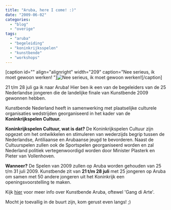 ```yaml
---
title: "Aruba, here I come! :)"
date: "2009-06-02"
categories: 
  - "blog"
  - "overige"
tags: 
  - "aruba"
  - "begeleiding"
  - "koninkrijksspelen"
  - "kunstbende"
  - "workshops"
---
```


\[caption id="" align="alignright" width="209" caption="Nee serieus, ik moet gewoon werken! "\]![Nee serieus, ik moet gewoon werken! ](images/anguilla_719_l.jpg)\[/caption\]

21 t/m 28 juli ga ik naar Aruba! Hier ben ik een van de begeleiders van de 25 Nederlandse jongeren die de landelijke finale van Kunstbende 2009 gewonnen hebben.

Kunstbende Nederland heeft in samenwerking met plaatselijke culturele organisaties wedstrijden georganiseerd in het kader van de **Koninkrijkspelen Cultuur.**

**Koninkrijkspelen Cultuur, wat is dat?** De Koninkrijkspelen Cultuur zijn opgezet om het ontwikkelen en stimuleren van wederzijds begrip tussen de Nederlandse, Antiliaanse en Arubaanse jeugd te bevorderen. Naast de Cultuurspelen zullen ook de Sportspelen georganiseerd worden en zal Nederland politiek vertegenwoordigd worden door Minister Plasterk en Pieter van Vollenhoven.

**Wanneer?** De Spelen van 2009 zullen op Aruba worden gehouden van 25 t/m 31 juli 2009. Kunstbende zit van **21 t/m 28 juli** met 25 jongeren op Aruba om samen met 50 andere jongeren uit het Koninkrijk een openingsvoorstelling te maken.

Kijk [hier](http://www.myspace.com/gangdiarte) voor meer info over Kunstbende Aruba, oftewel 'Gang di Arte'.

Mocht je toevallig in de buurt zijn, kom gerust even langs! ;)
